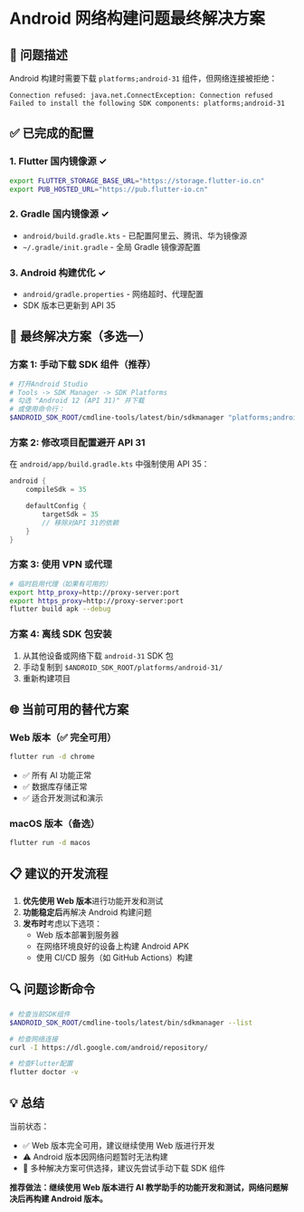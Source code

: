 # Android 网络构建问题最终解决方案

## 🚨 问题描述

Android 构建时需要下载 `platforms;android-31` 组件，但网络连接被拒绝：

```
Connection refused: java.net.ConnectException: Connection refused
Failed to install the following SDK components: platforms;android-31
```

## ✅ 已完成的配置

### 1. Flutter 国内镜像源 ✓

```bash
export FLUTTER_STORAGE_BASE_URL="https://storage.flutter-io.cn"
export PUB_HOSTED_URL="https://pub.flutter-io.cn"
```

### 2. Gradle 国内镜像源 ✓

- `android/build.gradle.kts` - 已配置阿里云、腾讯、华为镜像源
- `~/.gradle/init.gradle` - 全局 Gradle 镜像源配置

### 3. Android 构建优化 ✓

- `android/gradle.properties` - 网络超时、代理配置
- SDK 版本已更新到 API 35

## 🔧 最终解决方案（多选一）

### 方案 1: 手动下载 SDK 组件（推荐）

```bash
# 打开Android Studio
# Tools -> SDK Manager -> SDK Platforms
# 勾选 "Android 12 (API 31)" 并下载
# 或使用命令行：
$ANDROID_SDK_ROOT/cmdline-tools/latest/bin/sdkmanager "platforms;android-31"
```

### 方案 2: 修改项目配置避开 API 31

在 `android/app/build.gradle.kts` 中强制使用 API 35：

```kotlin
android {
    compileSdk = 35

    defaultConfig {
        targetSdk = 35
        // 移除对API 31的依赖
    }
}
```

### 方案 3: 使用 VPN 或代理

```bash
# 临时启用代理（如果有可用的）
export http_proxy=http://proxy-server:port
export https_proxy=http://proxy-server:port
flutter build apk --debug
```

### 方案 4: 离线 SDK 包安装

1. 从其他设备或网络下载 `android-31` SDK 包
2. 手动复制到 `$ANDROID_SDK_ROOT/platforms/android-31/`
3. 重新构建项目

## 🌐 当前可用的替代方案

### Web 版本（✅ 完全可用）

```bash
flutter run -d chrome
```

- ✅ 所有 AI 功能正常
- ✅ 数据库存储正常
- ✅ 适合开发测试和演示

### macOS 版本（备选）

```bash
flutter run -d macos
```

## 📋 建议的开发流程

1. **优先使用 Web 版本**进行功能开发和测试
2. **功能稳定后**再解决 Android 构建问题
3. **发布时**考虑以下选项：
   - Web 版本部署到服务器
   - 在网络环境良好的设备上构建 Android APK
   - 使用 CI/CD 服务（如 GitHub Actions）构建

## 🔍 问题诊断命令

```bash
# 检查当前SDK组件
$ANDROID_SDK_ROOT/cmdline-tools/latest/bin/sdkmanager --list

# 检查网络连接
curl -I https://dl.google.com/android/repository/

# 检查Flutter配置
flutter doctor -v
```

## 💡 总结

当前状态：

- ✅ Web 版本完全可用，建议继续使用 Web 版进行开发
- ⚠️ Android 版本因网络问题暂时无法构建
- 🔧 多种解决方案可供选择，建议先尝试手动下载 SDK 组件

**推荐做法：继续使用 Web 版本进行 AI 教学助手的功能开发和测试，网络问题解决后再构建 Android 版本。**
